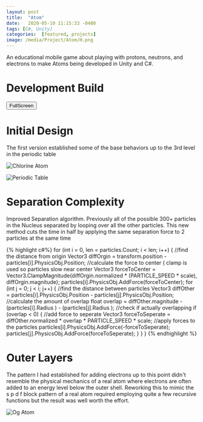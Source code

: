 ```yaml
---
layout: post
title:  "Atom"
date:   2020-05-10 11:15:33 -0400
tags: [C#, Unity] 
categories:  [featured, projects]
image: /media/Project/Atom/H.png
---
```


An educational mobile game about playing with protons, neutrons, and electrons to make Atoms being developed in Unity and C#. 

<!--more-->

# Development Build
<script src="{{site.url}}/assets/atom/TemplateData/UnityProgress.js"></script>
<script src="{{site.url}}/assets/atom/Build/UnityLoader.js"></script>
<script>
  var unityInstance = UnityLoader.instantiate("unityContainer", "{{site.url}}/assets/atom/Build/Atom.json", {onProgress: UnityProgress});
</script>


<style>
.unityContainer{
    max-width:1480px;
    max-height:720px;
    width:auto;
    height:auto;
}
</style>
<div id="unityContainer" style="margin: auto"></div>
<button onclick="unityInstance.SetFullscreen(1)">FullScreen</button>

# Initial Design

The first version established some of the base behaviors up to the 3rd level in the periodic table

![Chlorine Atom]({{site.url}}/media/Project/Atom/Chlorine.jpg)

![Periodic Table]({{site.url}}/media/Project/Atom/PeriodicTable.png)

# Separation Complexity

Improved Separation algorithm. Previously all of the possible 300+ particles in the Nucleus separated by looping over all the other particles.
This new method cuts the time in half by applying the same separation force to 2 particles at the same time

{% highlight c#%}
for (int i = 0, len = particles.Count; i < len; i++)
{
    //find the distance from origin
    Vector3 diffOrgin = transform.position - particles[i].PhysicsObj.Position;
    //calculate the force to center ( clamp is used so particles slow near center
    Vector3 forceToCenter = Vector3.ClampMagnitude(diffOrgin.normalized * (PARTICLE_SPEED * scale), diffOrgin.magnitude);
    particles[i].PhysicsObj.AddForce(forceToCenter);
    for (int j = 0; j < i; j++)
    {
        //find the distance between particles
        Vector3 diffOther = particles[i].PhysicsObj.Position - particles[j].PhysicsObj.Position;
        //calculate the amount of overlap
        float overlap = diffOther.magnitude - (particles[i].Radius ) - (particles[j].Radius );
        //check if actually overlapping
        if (overlap < 0)
        {
            //add force to seperate
            Vector3 forceToSeperate = diffOther.normalized * overlap * PARTICLE_SPEED * scale;
            //apply forces to the particles
            particles[i].PhysicsObj.AddForce(-forceToSeperate);
            particles[j].PhysicsObj.AddForce(forceToSeperate);
        }
    }
}
{% endhighlight %}

# Outer Layers 

The pattern I had established for adding electrons up to this point didn't resemble the physical mechanics of a real atom where electrons are often added to an energy level below the outer shell. Reworking this to mimic the s p d f block pattern of a real atom required employing quite a few recursive functions but the result was well worth the effort. 

![Og Atom]({{site.url}}/media/Project/Atom/Og.png)